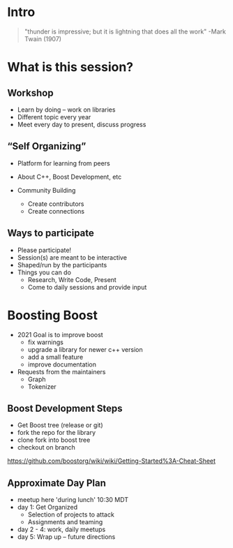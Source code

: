 
# Intro

> "thunder is impressive; but it is lightning that does all the work" -Mark Twain (1907)


# What is this session?


## Workshop

-   Learn by doing – work on libraries
-   Different topic every year
-   Meet every day to present, discuss progress


## “Self Organizing”

-   Platform for learning from peers
-   About C++, Boost Development, etc

-   Community Building
    -   Create contributors
    -   Create connections


## Ways to participate

-   Please participate!
-   Session(s) are meant to be interactive
-   Shaped/run by the participants
-   Things you can do
    -   Research, Write Code, Present
    -   Come to daily sessions and provide input

# Boosting Boost

-   2021 Goal is to improve boost
    -   fix warnings
    -   upgrade a library for newer c++ version
    -   add a small feature
    -   improve documentation
-   Requests from the maintainers
    -   Graph
    -   Tokenizer


## Boost Development Steps

-   Get Boost tree (release or git)
-   fork the repo for the library
-   clone fork into boost tree
-   checkout on branch

<https://github.com/boostorg/wiki/wiki/Getting-Started%3A-Cheat-Sheet>


## Approximate Day Plan

-   meetup here 'during lunch' 10:30 MDT
-   day 1: Get Organized
    -   Selection of projects to attack
    -   Assignments and teaming
-   day 2 - 4: work, daily meetups
-   day 5: Wrap up – future directions

